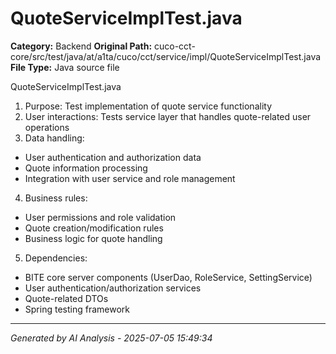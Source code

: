 # QuoteServiceImplTest.java

**Category:** Backend
**Original Path:** cuco-cct-core/src/test/java/at/a1ta/cuco/cct/service/impl/QuoteServiceImplTest.java
**File Type:** Java source file

QuoteServiceImplTest.java
1. Purpose: Test implementation of quote service functionality
2. User interactions: Tests service layer that handles quote-related user operations
3. Data handling:
- User authentication and authorization data
- Quote information processing
- Integration with user service and role management
4. Business rules:
- User permissions and role validation
- Quote creation/modification rules
- Business logic for quote handling
5. Dependencies:
- BITE core server components (UserDao, RoleService, SettingService)
- User authentication/authorization services
- Quote-related DTOs
- Spring testing framework

---
*Generated by AI Analysis - 2025-07-05 15:49:34*
